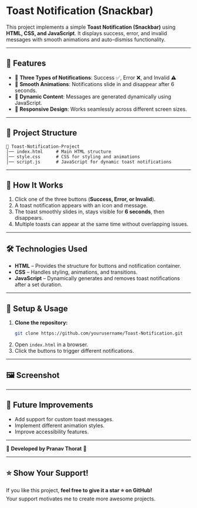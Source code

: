 # Toast Notification (Snackbar)

This project implements a simple **Toast Notification (Snackbar)** using **HTML, CSS, and JavaScript**. It displays success, error, and invalid messages with smooth animations and auto-dismiss functionality.

---
## 🚀 Features

- 🔔 **Three Types of Notifications**: Success ✅, Error ❌, and Invalid ⚠️  
- 🎨 **Smooth Animations**: Notifications slide in and disappear after 6 seconds.  
- 🔧 **Dynamic Content**: Messages are generated dynamically using JavaScript.  
- 📱 **Responsive Design**: Works seamlessly across different screen sizes.  

---

## 📂 Project Structure

```
📁 Toast-Notification-Project
│── index.html     # Main HTML structure
│── style.css      # CSS for styling and animations
│── script.js      # JavaScript for dynamic toast notifications
```
---

## 📜 How It Works

1. Click one of the three buttons (**Success, Error, or Invalid**).  
2. A toast notification appears with an icon and message.  
3. The toast smoothly slides in, stays visible for **6 seconds**, then disappears.  
4. Multiple toasts can appear at the same time without overlapping issues. 

---

## 🛠️ Technologies Used

- **HTML** – Provides the structure for buttons and notification container.  
- **CSS** – Handles styling, animations, and transitions.  
- **JavaScript** – Dynamically generates and removes toast notifications after a set duration.  

---

## 🔧 Setup & Usage

1. **Clone the repository:**
   ```bash
   git clone https://github.com/yourusername/Toast-Notification.git
   ```
2. Open `index.html` in a browser.  
3. Click the buttons to trigger different notifications.  

--- 

## 🖼️ Screenshot



---

## 📌 Future Improvements

- Add support for custom toast messages.  
- Implement different animation styles.  
- Improve accessibility features.  

---

🎉 **Developed by Pranav Thorat** 🚀  

---

## ⭐ Show Your Support!

If you like this project, **feel free to give it a star ⭐ on GitHub!**  
Your support motivates me to create more awesome projects. 